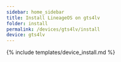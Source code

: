 ```yaml
---
sidebar: home_sidebar
title: Install LineageOS on gts4lv
folder: install
permalink: /devices/gts4lv/install
device: gts4lv
---
```

{% include templates/device_install.md %}
